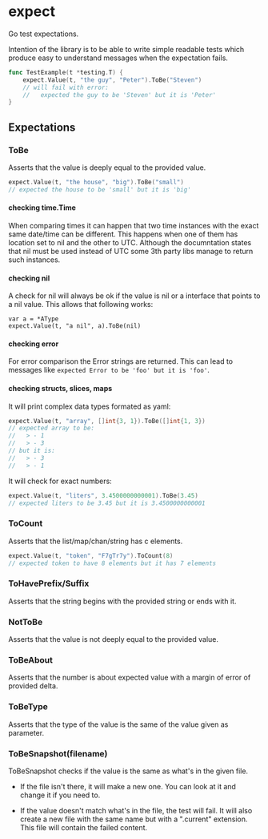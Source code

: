 # expect

Go test expectations.

Intention of the library is to be able to write simple readable tests which produce easy to understand messages when the expectation fails.

```go
func TestExample(t *testing.T) {
    expect.Value(t, "the guy", "Peter").ToBe("Steven")
    // will fail with error:
    //   expected the guy to be 'Steven' but it is 'Peter'
}
```

## Expectations

### ToBe

Asserts that the value is deeply equal to the provided value.

```go
expect.Value(t, "the house", "big").ToBe("small")
// expected the house to be 'small' but it is 'big'
```

#### checking time.Time
When comparing times it can happen that two time instances with the exact same date/time can be different. This happens when one of them has location set to nil and the other to UTC. Although the documntation states that nil must be used instead of UTC some 3th party libs manage to return such instances.

#### checking nil

A check for nil will always be ok if the value is nil or a interface that points to a nil value.
This allows that following works:

    var a = *AType
    expect.Value(t, "a nil", a).ToBe(nil)

#### checking error
For error comparison the Error strings are returned. This can lead to messages like `expected Error to be 'foo' but it is 'foo'`.

#### checking structs, slices, maps
It will print complex data types formated as yaml:

```go
expect.Value(t, "array", []int{3, 1}).ToBe([]int{1, 3})
// expected array to be:
//   > - 1
//   > - 3
// but it is:
//   > - 3
//   > - 1
```

It will check for exact numbers:

```go
expect.Value(t, "liters", 3.4500000000001).ToBe(3.45)
// expected liters to be 3.45 but it is 3.4500000000001
```

### ToCount

Asserts that the list/map/chan/string has c elements.

```go
expect.Value(t, "token", "F7gTr7y").ToCount(8)
// expected token to have 8 elements but it has 7 elements
```

### ToHavePrefix/Suffix

Asserts that the string begins with the provided string or ends with it.

### NotToBe

Asserts that the value is not deeply equal to the provided value.

### ToBeAbout

Asserts that the number is about expected value with a margin of error of provided delta.

### ToBeType

Asserts that the type of the value is the same of the value given as parameter.

### ToBeSnapshot(filename)

ToBeSnapshot checks if the value is the same as what's in the given file.

- If the file isn't there, it will make a new one. You can look at it
  and change it if you need to.

- If the value doesn't match what's in the file, the test will fail.
  It will also create a new file with the same name but with a ".current"
  extension. This file will contain the failed content.